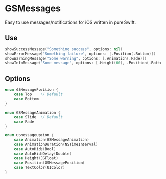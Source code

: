 # GSMessages
Easy to use messages/notifications for iOS written in pure Swift.
## Use
```Swift
showSuccessMessage("Something success", options: nil)
showErrorMessage("Something failure", options: [.Position(.Bottom)])
showWarningMessage("Some warning", options: [.Animation(.Fade)])
showInfoMessage("Some message", options: [.Height(60), .Position(.Bottom)])
```
## Options
```Swift
enum GSMessagePosition {
    case Top    // Default
    case Bottom
}

enum GSMessageAnimation {
    case Slide  // Default
    case Fade
}

enum GSMessageOption {
    case Animation(GSMessageAnimation)
    case AnimationDuration(NSTimeInterval)
    case AutoHide(Bool)
    case AutoHideDelay(Double)
    case Height(CGFloat)
    case Position(GSMessagePosition)
    case TextColor(UIColor)
}
```
